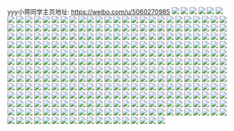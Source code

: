 yyy小蒋同学主页地址: https://weibo.com/u/5060270985 
![](https://wx4.sinaimg.cn/mw2000/005wsnDXgy1h8pyxudp1xj31sa2cfhdx.jpg) 
![](https://wx4.sinaimg.cn/mw2000/005wsnDXgy1h8pyxr8w0dj31601jvwxy.jpg) 
![](https://wx4.sinaimg.cn/mw2000/005wsnDXgy1h8mljb6gcrj32552uyu12.jpg) 
![](https://wx4.sinaimg.cn/mw2000/005wsnDXgy1h8mljetez0j326k2wqhdv.jpg) 
![](https://wx4.sinaimg.cn/mw2000/005wsnDXgy1h8mljhgeqtj328i305kjm.jpg) 
![](https://wx4.sinaimg.cn/mw2000/005wsnDXgy1h8mljjvw0tj320v2vqx6p.jpg) 
![](https://wx4.sinaimg.cn/mw2000/005wsnDXgy1h8mljmumqfj32c034vu0y.jpg) 
![](https://wx4.sinaimg.cn/mw2000/005wsnDXgy1h8mljp6vy6j31i91frx56.jpg) 
![](https://wx4.sinaimg.cn/mw2000/005wsnDXgy1h8mljpnix9j313z0u048h.jpg) 
![](https://wx4.sinaimg.cn/mw2000/005wsnDXgy1h76cxxbrl4j30u0140tf6.jpg) 
![](https://wx4.sinaimg.cn/mw2000/005wsnDXgy1h6xh81s9hyj30u01hcajo.jpg) 
![](https://wx4.sinaimg.cn/mw2000/005wsnDXgy1h1xwzfxjb4j32tc240npe.jpg) 
![](https://wx4.sinaimg.cn/mw2000/005wsnDXgy1h1xwzjow5jj31nu26sqv5.jpg) 
![](https://wx4.sinaimg.cn/mw2000/005wsnDXgy1h1tbxznp3gj30u0104qb4.jpg) 
![](https://wx4.sinaimg.cn/mw2000/005wsnDXgy1h1tby9n12xj30u0140th4.jpg) 
![](https://wx4.sinaimg.cn/mw2000/005wsnDXgy1h1tby22wnej30u00w0thi.jpg) 
![](https://wx4.sinaimg.cn/mw2000/005wsnDXgy1h1tby4f2e6j30u0140gws.jpg) 
![](https://wx4.sinaimg.cn/mw2000/005wsnDXgy1h1tby789wjj30u0100tij.jpg) 
![](https://wx4.sinaimg.cn/mw2000/005wsnDXgy1h1tbybhx76j30u0106qbw.jpg) 
![](https://wx4.sinaimg.cn/mw2000/005wsnDXgy1h1tbyel83oj30u0140drf.jpg) 
![](https://wx4.sinaimg.cn/mw2000/005wsnDXgy1h1tbyhwqf8j30u014012i.jpg) 
![](https://wx4.sinaimg.cn/mw2000/005wsnDXgy1h1tbxt39ozj30u015e7dm.jpg) 
![](https://wx4.sinaimg.cn/mw2000/005wsnDXgy1h1tbykspa5j30u0140gx9.jpg) 
![](https://wx4.sinaimg.cn/mw2000/005wsnDXly1h1s3jyn027j32c033g4qq.jpg) 
![](https://wx4.sinaimg.cn/mw2000/005wsnDXly1h1s3jxb5kxj32ba340kjl.jpg) 
![](https://wx4.sinaimg.cn/mw2000/005wsnDXgy1h18jd8xy2hj32c02c0npg.jpg) 
![](https://wx4.sinaimg.cn/mw2000/005wsnDXgy1h18jdbc585j32c0340e83.jpg) 
![](https://wx4.sinaimg.cn/mw2000/005wsnDXgy1h18jdcewgrj32c03401ky.jpg) 
![](https://wx4.sinaimg.cn/mw2000/005wsnDXgy1h18jdgce2tj32c03401l2.jpg) 
![](https://wx4.sinaimg.cn/mw2000/005wsnDXgy1h18jd4p7n3j32c033z4qt.jpg) 
![](https://wx4.sinaimg.cn/mw2000/005wsnDXgy1h0gpj2lc44j329l35snpg.jpg) 
![](https://wx4.sinaimg.cn/mw2000/005wsnDXgy1h0gpj8oantj329o35shdw.jpg) 
![](https://wx4.sinaimg.cn/mw2000/005wsnDXgy1h0gpixpnouj316o1kwavk.jpg) 
![](https://wx4.sinaimg.cn/mw2000/005wsnDXgy1h0gpjafem9j314n1kwkjl.jpg) 
![](https://wx4.sinaimg.cn/mw2000/005wsnDXgy1h0gpjcy2naj316o1kw7wi.jpg) 
![](https://wx4.sinaimg.cn/mw2000/005wsnDXgy1h0gpje631zj313o1gbwyc.jpg) 
![](https://wx4.sinaimg.cn/mw2000/005wsnDXgy1gysc18uzgtj33402c0x6p.jpg) 
![](https://wx4.sinaimg.cn/mw2000/005wsnDXgy1gysc1bei8wj32c0340e82.jpg) 
![](https://wx4.sinaimg.cn/mw2000/005wsnDXgy1gysc1ifp4cj32c03404qr.jpg) 
![](https://wx4.sinaimg.cn/mw2000/005wsnDXgy1gysc1jpqubj30u013ygzl.jpg) 
![](https://wx4.sinaimg.cn/mw2000/005wsnDXgy1gysc226qynj35og3sghec.jpg) 
![](https://wx4.sinaimg.cn/mw2000/005wsnDXgy1gysc2n0qx2j33sg5ogx72.jpg) 
![](https://wx4.sinaimg.cn/mw2000/005wsnDXgy1gysc373b93j35og3sgb2s.jpg) 
![](https://wx4.sinaimg.cn/mw2000/005wsnDXgy1gysc3nf3pnj35og3sge8i.jpg) 
![](https://wx4.sinaimg.cn/mw2000/005wsnDXgy1gysc499wp1j35og3sghef.jpg) 
![](https://wx4.sinaimg.cn/mw2000/005wsnDXgy1gysc4kj71tj33oe24ynpk.jpg) 
![](https://wx4.sinaimg.cn/mw2000/005wsnDXgy1gysc4xz5wkj34y73eqqvd.jpg) 
![](https://wx4.sinaimg.cn/mw2000/005wsnDXgy1gysc52j9d5j333y22q4qs.jpg) 
![](https://wx4.sinaimg.cn/mw2000/005wsnDXgy1gysc5dhf0rj335s23xx6q.jpg) 
![](https://wx4.sinaimg.cn/mw2000/005wsnDXgy1gysc5trutuj33sg5og7wo.jpg) 
![](https://wx4.sinaimg.cn/mw2000/005wsnDXgy1gysc6c1herj35og3sgqvh.jpg) 
![](https://wx4.sinaimg.cn/mw2000/005wsnDXgy1gysc6w6s6bj35og3sge8c.jpg) 
![](https://wx4.sinaimg.cn/mw2000/005wsnDXgy1gysc7bz9dej35og3sgqvf.jpg) 
![](https://wx4.sinaimg.cn/mw2000/005wsnDXly1gymiw0utx5j32c0340qv7.jpg) 
![](https://wx4.sinaimg.cn/mw2000/005wsnDXly1gymiwadgifj333z2bzkjo.jpg) 
![](https://wx4.sinaimg.cn/mw2000/005wsnDXly1gymiw239acj32c0340e83.jpg) 
![](https://wx4.sinaimg.cn/mw2000/005wsnDXly1gymivzknsvj31ss2f6x6p.jpg) 
![](https://wx4.sinaimg.cn/mw2000/005wsnDXly1gymiw5dacrj32bd35rnpf.jpg) 
![](https://wx4.sinaimg.cn/mw2000/005wsnDXly1gymiw8uz8rj32c03401kz.jpg) 
![](https://wx4.sinaimg.cn/mw2000/005wsnDXly1gymiw7dim1j32pm2bpb29.jpg) 
![](https://wx4.sinaimg.cn/mw2000/005wsnDXly1gymiw6o29yj33402c0x6q.jpg) 
![](https://wx4.sinaimg.cn/mw2000/005wsnDXgy1gyldzb9s26j30u00xbjyv.jpg) 
![](https://wx4.sinaimg.cn/mw2000/005wsnDXgy1gyldza2skbj30u0140gu9.jpg) 
![](https://wx4.sinaimg.cn/mw2000/005wsnDXgy1gyldzc8buwj30u014kdlx.jpg) 
![](https://wx4.sinaimg.cn/mw2000/005wsnDXgy1gyldzdxicwj30u01444au.jpg) 
![](https://wx4.sinaimg.cn/mw2000/005wsnDXgy1gyldzfh2lmj30u0156dqs.jpg) 
![](https://wx4.sinaimg.cn/mw2000/005wsnDXgy1gvquzj9jekj62c0340b2a02.jpg) 
![](https://wx4.sinaimg.cn/mw2000/005wsnDXgy1gvquznxfr6j62c03401kz02.jpg) 
![](https://wx4.sinaimg.cn/mw2000/005wsnDXgy1gvquzpodzhj62c0340b2b02.jpg) 
![](https://wx4.sinaimg.cn/mw2000/005wsnDXgy1gvquzrpv9jj62c0340kjn02.jpg) 
![](https://wx4.sinaimg.cn/mw2000/005wsnDXgy1gvquzv5okjj62c0340b2c02.jpg) 
![](https://wx4.sinaimg.cn/mw2000/005wsnDXgy1gvquzwma32j62c0340e8202.jpg) 
![](https://wx4.sinaimg.cn/mw2000/005wsnDXgy1gvquzyfr1yj62c0340u0y02.jpg) 
![](https://wx4.sinaimg.cn/mw2000/005wsnDXgy1gvqv01ndjkj62c0340qv602.jpg) 
![](https://wx4.sinaimg.cn/mw2000/005wsnDXgy1gvqv03bf1lj62c0340npe02.jpg) 
![](https://wx4.sinaimg.cn/mw2000/005wsnDXgy1gvqv04qqi0j62ba35snpe02.jpg) 
![](https://wx4.sinaimg.cn/mw2000/005wsnDXgy1gvqv073kdbj62c0340e8302.jpg) 
![](https://wx4.sinaimg.cn/mw2000/005wsnDXgy1gvqv08o3d8j62c03404qr02.jpg) 
![](https://wx4.sinaimg.cn/mw2000/005wsnDXgy1gvgdgdp9bbj60u0190afb02.jpg) 
![](https://wx4.sinaimg.cn/mw2000/005wsnDXgy1gvgdgee0b7j60u01400x502.jpg) 
![](https://wx4.sinaimg.cn/mw2000/005wsnDXgy1gvgdgfyidlj60u0140dqb02.jpg) 
![](https://wx4.sinaimg.cn/mw2000/005wsnDXgy1gvgdgcg2p7j61400u0qaq02.jpg) 
![](https://wx4.sinaimg.cn/mw2000/005wsnDXgy1gvgdghdwmtj61400u0dpj02.jpg) 
![](https://wx4.sinaimg.cn/mw2000/005wsnDXgy1gvgdgitmnfj60u00yx13402.jpg) 
![](https://wx4.sinaimg.cn/mw2000/005wsnDXgy1gur4ac2s3fj61o0280e8102.jpg) 
![](https://wx4.sinaimg.cn/mw2000/005wsnDXgy1guonibrvhej62c02c0u0y02.jpg) 
![](https://wx4.sinaimg.cn/mw2000/005wsnDXgy1guonid7tspj62c02c0e8202.jpg) 
![](https://wx4.sinaimg.cn/mw2000/005wsnDXgy1guonigieu5j62c03404qq02.jpg) 
![](https://wx4.sinaimg.cn/mw2000/005wsnDXgy1guoni9xfp3j616o1kw4qp02.jpg) 
![](https://wx4.sinaimg.cn/mw2000/005wsnDXly1gulx6agz8ej61400u0qg802.jpg) 
![](https://wx4.sinaimg.cn/mw2000/005wsnDXly1gulx6bltvgj60u0140n5l02.jpg) 
![](https://wx4.sinaimg.cn/mw2000/005wsnDXly1gulx69fnolj60u00u00zc02.jpg) 
![](https://wx4.sinaimg.cn/mw2000/005wsnDXly1gulx6c9xdoj60u0140qa102.jpg) 
![](https://wx4.sinaimg.cn/mw2000/005wsnDXly1gulx6cts70j61400u0tfl02.jpg) 
![](https://wx4.sinaimg.cn/mw2000/005wsnDXly1gulx6dczzqj60w60u0jxx02.jpg) 
![](https://wx4.sinaimg.cn/mw2000/005wsnDXgy1gqzfjq9vu1j32c0353e83.jpg) 
![](https://wx4.sinaimg.cn/mw2000/005wsnDXgy1gjgyiy7q5lj30u0151tgb.jpg) 
![](https://wx4.sinaimg.cn/mw2000/005wsnDXgy1gjgyizh2fcj30u014fgx1.jpg) 
![](https://wx4.sinaimg.cn/mw2000/005wsnDXgy1gjgyj0rdt4j30u015b120.jpg) 
![](https://wx4.sinaimg.cn/mw2000/005wsnDXgy1gjgyj2jbndj30u015c4c7.jpg) 
![](https://wx4.sinaimg.cn/mw2000/005wsnDXgy1gjgyj3qlbuj30u00v80zt.jpg) 
![](https://wx4.sinaimg.cn/mw2000/005wsnDXgy1gjgyj549v8j30u014046s.jpg) 
![](https://wx4.sinaimg.cn/mw2000/005wsnDXgy1gjgyix06l3j30u0154dmn.jpg) 
![](https://wx4.sinaimg.cn/mw2000/005wsnDXgy1ghl0q67rt7j30u013y4al.jpg) 
![](https://wx4.sinaimg.cn/mw2000/005wsnDXgy1ger43cv3flj30u01hcdpq.jpg) 
![](https://wx4.sinaimg.cn/mw2000/005wsnDXgy1ger43ef8smj30u0102qa0.jpg) 
![](https://wx4.sinaimg.cn/mw2000/005wsnDXgy1ger43hlmuyj30u01hcjzq.jpg) 
![](https://wx4.sinaimg.cn/mw2000/005wsnDXgy1ger43j4m2pj30u0140tg6.jpg) 
![](https://wx4.sinaimg.cn/mw2000/005wsnDXgy1ger43n47uyj30u015iwql.jpg) 
![](https://wx4.sinaimg.cn/mw2000/005wsnDXgy1ger43pn8aij30u014mtkz.jpg) 
![](https://wx4.sinaimg.cn/mw2000/005wsnDXgy1ger43rz0vrj30u014xduj.jpg) 
![](https://wx4.sinaimg.cn/mw2000/005wsnDXgy1ger43tw91gj30u00u0ahw.jpg) 
![](https://wx4.sinaimg.cn/mw2000/005wsnDXgy1ger43amwanj30u00u0aoi.jpg) 
![](https://wx4.sinaimg.cn/mw2000/005wsnDXgy1gdgagzptghj33402c04qq.jpg) 
![](https://wx4.sinaimg.cn/mw2000/005wsnDXgy1gc1e7el0lnj30u012746t.jpg) 
![](https://wx4.sinaimg.cn/mw2000/005wsnDXly1g5o1pbl6m7j30u0140k8p.jpg) 
![](https://wx4.sinaimg.cn/mw2000/005wsnDXly1g5o1pf5layj30u00u0gy5.jpg) 
![](https://wx4.sinaimg.cn/mw2000/005wsnDXly1g5o1pedadhj30u014dk6l.jpg) 
![](https://wx4.sinaimg.cn/mw2000/005wsnDXly1g5o1pd86stj30u01404ds.jpg) 
![](https://wx4.sinaimg.cn/mw2000/005wsnDXly1g5o1pcabs3j30u014014i.jpg) 
![](https://wx4.sinaimg.cn/mw2000/005wsnDXly1g5o1paknevj30u014kdv5.jpg) 
![](https://wx4.sinaimg.cn/mw2000/005wsnDXly1g5o1pgru4kj30u01404eg.jpg) 
![](https://wx4.sinaimg.cn/mw2000/005wsnDXly1g5o1pfv07nj30u00u0wqc.jpg) 
![](https://wx4.sinaimg.cn/mw2000/005wsnDXly1g5o1phg42nj30u014013v.jpg) 
![](https://wx4.sinaimg.cn/mw2000/005wsnDXgy1g5cy6si1nwj31o01o0kjl.jpg) 
![](https://wx4.sinaimg.cn/mw2000/005wsnDXgy1g46xtqpdg8j30u01hctl1.jpg) 
![](https://wx4.sinaimg.cn/mw2000/005wsnDXgy1g3t09xgeeqj30u00u0aiz.jpg) 
![](https://wx4.sinaimg.cn/mw2000/005wsnDXgy1g3t09wlprrj30u00u0dmb.jpg) 
![](https://wx4.sinaimg.cn/mw2000/005wsnDXgy1g3t09y5g76j30u00u0wlg.jpg) 
![](https://wx4.sinaimg.cn/mw2000/005wsnDXgy1g3t09yuzysj30u01407bq.jpg) 
![](https://wx4.sinaimg.cn/mw2000/005wsnDXly1g187qow7bhj30u01hcqm9.jpg) 
![](https://wx4.sinaimg.cn/mw2000/005wsnDXly1g187r9sujqj30u0125h0q.jpg) 
![](https://wx4.sinaimg.cn/mw2000/005wsnDXly1g187rbgfa9j30u012knfh.jpg) 
![](https://wx4.sinaimg.cn/mw2000/005wsnDXly1g187rhhm82j30u012owvd.jpg) 
![](https://wx4.sinaimg.cn/mw2000/005wsnDXgy1ftvueg8hjzj30v91vokjq.jpg) 
![](https://wx4.sinaimg.cn/mw2000/005wsnDXgy1ftvuekaqb1j32a62z0u0y.jpg) 
![](https://wx4.sinaimg.cn/mw2000/005wsnDXgy1ftvueo4jjaj329h340npe.jpg) 
![](https://wx4.sinaimg.cn/mw2000/005wsnDXgy1ftvues77lvj33402c0u0y.jpg) 
![](https://wx4.sinaimg.cn/mw2000/005wsnDXgy1ftvue72sryj33402c0hdu.jpg) 
![](https://wx4.sinaimg.cn/mw2000/005wsnDXgy1ftvuewfs53j33402c0npe.jpg) 
![](https://wx4.sinaimg.cn/mw2000/005wsnDXgy1ftvuf02oqpj32c0340hdu.jpg) 
![](https://wx4.sinaimg.cn/mw2000/005wsnDXgy1ftvuf3bam1j31yy2xc7wi.jpg) 
![](https://wx4.sinaimg.cn/mw2000/005wsnDXgy1ftupgdoitgj30qo10ewmk.jpg) 
![](https://wx4.sinaimg.cn/mw2000/005wsnDXgy1ftupghr5d5j30qo10hqac.jpg) 
![](https://wx4.sinaimg.cn/mw2000/005wsnDXgy1ftupgl7olqj30qo0ren4x.jpg) 
![](https://wx4.sinaimg.cn/mw2000/005wsnDXgy1ftupgovhzlj30qn10o45a.jpg) 
![](https://wx4.sinaimg.cn/mw2000/005wsnDXgy1ftupgsi2bsj30qo10odlx.jpg) 
![](https://wx4.sinaimg.cn/mw2000/005wsnDXgy1ftupgvp1buj30qo10ajxv.jpg) 
![](https://wx4.sinaimg.cn/mw2000/005wsnDXgy1ftuph17s6bj30qo0zktes.jpg) 
![](https://wx4.sinaimg.cn/mw2000/005wsnDXgy1ftuph5geuxj30qo106dle.jpg) 
![](https://wx4.sinaimg.cn/mw2000/005wsnDXgy1ftupfztos2j30qo10ijwh.jpg) 
![](https://wx4.sinaimg.cn/mw2000/005wsnDXgy1ftgf6h6jt7j32af340b2b.jpg) 
![](https://wx4.sinaimg.cn/mw2000/005wsnDXgy1ftgf6la7rcj33402c0npe.jpg) 
![](https://wx4.sinaimg.cn/mw2000/005wsnDXgy1ftgf6pebs3j32a9340u0y.jpg) 
![](https://wx4.sinaimg.cn/mw2000/005wsnDXgy1ftgf6t11o9j329n3407wi.jpg) 
![](https://wx4.sinaimg.cn/mw2000/005wsnDXgy1ftgf6cdnfmj32c0340x6q.jpg) 
![](https://wx4.sinaimg.cn/mw2000/005wsnDXgy1ftgf6xc7p2j32a5340u0y.jpg) 
![](https://wx4.sinaimg.cn/mw2000/005wsnDXgy1ftgf6zhbp7j31i71sgb29.jpg) 
![](https://wx4.sinaimg.cn/mw2000/005wsnDXgy1ftgf71byxgj31bn1sg7wh.jpg) 
![](https://wx4.sinaimg.cn/mw2000/005wsnDXgy1ftgf73ft32j329h340e81.jpg) 
![](https://wx4.sinaimg.cn/mw2000/005wsnDXgy1ft9nh17yvrj32c03404qt.jpg) 
![](https://wx4.sinaimg.cn/mw2000/005wsnDXgy1ft9nha06mfj32aw340x6t.jpg) 
![](https://wx4.sinaimg.cn/mw2000/005wsnDXgy1ft9nhizd7yj32bb340hdx.jpg) 
![](https://wx4.sinaimg.cn/mw2000/005wsnDXgy1ft9nhri3jcj32ax340hdx.jpg) 
![](https://wx4.sinaimg.cn/mw2000/005wsnDXgy1ft9ni2p3baj31o02yo1l3.jpg) 
![](https://wx4.sinaimg.cn/mw2000/005wsnDXgy1ft9nibbfyrj32ap340kjp.jpg) 
![](https://wx4.sinaimg.cn/mw2000/005wsnDXgy1ft9nica2n4j30qo0zkqg2.jpg) 
![](https://wx4.sinaimg.cn/mw2000/005wsnDXgy1ft9ngsye50j30qo0zkk5i.jpg) 
![](https://wx4.sinaimg.cn/mw2000/005wsnDXgy1ft9nid0a76j30qo0zkna0.jpg) 
![](https://wx4.sinaimg.cn/mw2000/005wsnDXgy1ft64tmt53fj32c02c0qv6.jpg) 
![](https://wx4.sinaimg.cn/mw2000/005wsnDXgy1ft64torj7sj32c02c0hdu.jpg) 
![](https://wx4.sinaimg.cn/mw2000/005wsnDXgy1ft64tqsys1j329d340qv6.jpg) 
![](https://wx4.sinaimg.cn/mw2000/005wsnDXgy1ft64tknplrj32ab340u0z.jpg) 
![](https://wx4.sinaimg.cn/mw2000/005wsnDXgy1ft64tv4qfoj33402c1kjt.jpg) 
![](https://wx4.sinaimg.cn/mw2000/005wsnDXgy1ft64th5ic0j32b73401ky.jpg) 
![](https://wx4.sinaimg.cn/mw2000/005wsnDXgy1ft64ty9yxlj32az3404qr.jpg) 
![](https://wx4.sinaimg.cn/mw2000/005wsnDXgy1fsx9p95ba5j32c02c04qq.jpg) 
![](https://wx4.sinaimg.cn/mw2000/005wsnDXgy1fsx9pcwnc8j32c0340hdu.jpg) 
![](https://wx4.sinaimg.cn/mw2000/005wsnDXgy1fsx9owng8wj32gi3404qq.jpg) 
![](https://wx4.sinaimg.cn/mw2000/005wsnDXgy1fsx9pgzyxkj329h340npe.jpg) 
![](https://wx4.sinaimg.cn/mw2000/005wsnDXgy1fsx9p7niefj32as3401kz.jpg) 
![](https://wx4.sinaimg.cn/mw2000/005wsnDXgy1fsx9pm24j7j32482tqkjl.jpg) 
![](https://wx4.sinaimg.cn/mw2000/005wsnDXgy1fsx9pprqttj32c02c04qq.jpg) 
![](https://wx4.sinaimg.cn/mw2000/005wsnDXgy1fsx9q3z4mij32b0340x6q.jpg) 
![](https://wx4.sinaimg.cn/mw2000/005wsnDXgy1fsx9q87em6j32aw340kjm.jpg) 
![](https://wx4.sinaimg.cn/mw2000/005wsnDXgy1fssannogyyj30qo10f0xi.jpg) 
![](https://wx4.sinaimg.cn/mw2000/005wsnDXgy1fssanos4jrj30qn10on21.jpg) 
![](https://wx4.sinaimg.cn/mw2000/005wsnDXgy1fssanm5grkj30qo110451.jpg) 
![](https://wx4.sinaimg.cn/mw2000/005wsnDXgy1fssanpqyg9j30qo112447.jpg) 
![](https://wx4.sinaimg.cn/mw2000/005wsnDXgy1fssanqyu42j30qo0riwp6.jpg) 
![](https://wx4.sinaimg.cn/mw2000/005wsnDXgy1fssansd30tj30qo0rggw4.jpg) 
![](https://wx4.sinaimg.cn/mw2000/005wsnDXgy1fsqwxwytarj30u0140gxj.jpg) 
![](https://wx4.sinaimg.cn/mw2000/005wsnDXgy1fsqwxxznctj30u0140aj5.jpg) 
![](https://wx4.sinaimg.cn/mw2000/005wsnDXgy1fsqwxyw1vbj30ty150qc1.jpg) 
![](https://wx4.sinaimg.cn/mw2000/005wsnDXgy1fsqwxzilmbj30u014047d.jpg) 
![](https://wx4.sinaimg.cn/mw2000/005wsnDXgy1fsqwy05rafj30ty14eajw.jpg) 
![](https://wx4.sinaimg.cn/mw2000/005wsnDXgy1fsqwxw811gj30u0140ak3.jpg) 
![](https://wx4.sinaimg.cn/mw2000/005wsnDXgy1fspvermd46j32c02c0kjo.jpg) 
![](https://wx4.sinaimg.cn/mw2000/005wsnDXgy1fspvf5abkvj33402c0x6q.jpg) 
![](https://wx4.sinaimg.cn/mw2000/005wsnDXgy1fspvf7o1y3j30qo0rr4av.jpg) 
![](https://wx4.sinaimg.cn/mw2000/005wsnDXgy1fspvfnh81ij32c0340b2b.jpg) 
![](https://wx4.sinaimg.cn/mw2000/005wsnDXgy1fspvfzyeigj32c0340kjm.jpg) 
![](https://wx4.sinaimg.cn/mw2000/005wsnDXgy1fspvg7gskqj32482wzhdt.jpg) 
![](https://wx4.sinaimg.cn/mw2000/005wsnDXgy1fsp78clr0vj329h340b29.jpg) 
![](https://wx4.sinaimg.cn/mw2000/005wsnDXgy1fsfq91kjl5j30qo11qqap.jpg) 
![](https://wx4.sinaimg.cn/mw2000/005wsnDXgy1fsfq932cwpj30qn10ojyy.jpg) 
![](https://wx4.sinaimg.cn/mw2000/005wsnDXgy1fsfq94e2rdj30qo0zk0zo.jpg) 
![](https://wx4.sinaimg.cn/mw2000/005wsnDXgy1fsfq902kbtj30qo118aib.jpg) 
![](https://wx4.sinaimg.cn/mw2000/005wsnDXgy1fsfq95jpn9j30qo0zkwlb.jpg) 
![](https://wx4.sinaimg.cn/mw2000/005wsnDXgy1fsfq96jnbtj30qn10oaie.jpg) 
![](https://wx4.sinaimg.cn/mw2000/005wsnDXgy1fsfq982x53j30qn10onc7.jpg) 
![](https://wx4.sinaimg.cn/mw2000/005wsnDXgy1fsboroaxbgj327h3407wi.jpg) 
![](https://wx4.sinaimg.cn/mw2000/005wsnDXgy1fsborqbuk8j328d340e82.jpg) 
![](https://wx4.sinaimg.cn/mw2000/005wsnDXgy1fsbors8xt5j3279340npe.jpg) 
![](https://wx4.sinaimg.cn/mw2000/005wsnDXgy1fsbormj60yj30u0157e81.jpg) 
![](https://wx4.sinaimg.cn/mw2000/005wsnDXgy1fs3xamaanfj30qo10jn70.jpg) 
![](https://wx4.sinaimg.cn/mw2000/005wsnDXgy1fs3xaytroij30qo10e7h4.jpg) 
![](https://wx4.sinaimg.cn/mw2000/005wsnDXgy1fs3xb95410j30qo10o4ax.jpg) 
![](https://wx4.sinaimg.cn/mw2000/005wsnDXgy1fs3xbjy3k0j30qo10o7hj.jpg) 
![](https://wx4.sinaimg.cn/mw2000/005wsnDXgy1fs3xbpgmp6j30qo0qo0xv.jpg) 
![](https://wx4.sinaimg.cn/mw2000/005wsnDXgy1fs3x9vgj7jj30qo11s796.jpg) 
![](https://wx4.sinaimg.cn/mw2000/005wsnDXgy1fs3xbzdmc0j30qn10o43f.jpg) 
![](https://wx4.sinaimg.cn/mw2000/005wsnDXgy1fs3xc2r1uuj30qo11gn22.jpg) 
![](https://wx4.sinaimg.cn/mw2000/005wsnDXgy1fs3xc5m91qj30qo0qodlr.jpg) 
![](https://wx4.sinaimg.cn/mw2000/005wsnDXgy1fs2pyi03esj30qo0ug79z.jpg) 
![](https://wx4.sinaimg.cn/mw2000/005wsnDXgy1fs2pygy3xqj30qo0vxtdc.jpg) 
![](https://wx4.sinaimg.cn/mw2000/005wsnDXgy1fs2pyj3ymxj30qo0vxtdo.jpg) 
![](https://wx4.sinaimg.cn/mw2000/005wsnDXgy1fs0kn6m2fnj30sa0qoafz.jpg) 
![](https://wx4.sinaimg.cn/mw2000/005wsnDXgy1fs0kn7xhetj30qo0zkwou.jpg) 
![](https://wx4.sinaimg.cn/mw2000/005wsnDXgy1frzg7zkycjj30qo10b44z.jpg) 
![](https://wx4.sinaimg.cn/mw2000/005wsnDXgy1frzg80iy3cj30qo0zrag8.jpg) 
![](https://wx4.sinaimg.cn/mw2000/005wsnDXgy1frzg81lwexj30qo1027aj.jpg) 
![](https://wx4.sinaimg.cn/mw2000/005wsnDXgy1frzg82nb3bj30qo102grj.jpg) 
![](https://wx4.sinaimg.cn/mw2000/005wsnDXgy1frzg7y9nstj30qn10xtd3.jpg) 
![](https://wx4.sinaimg.cn/mw2000/005wsnDXgy1frzg83pdi6j30qo0zkq7z.jpg) 
![](https://wx4.sinaimg.cn/mw2000/005wsnDXgy1frzg84p0mnj30qo0zk43r.jpg) 
![](https://wx4.sinaimg.cn/mw2000/005wsnDXgy1frzg8ujjlyj30qo1bf47c.jpg) 
![](https://wx4.sinaimg.cn/mw2000/005wsnDXgy1frzg8t7w24j30qo0zktcj.jpg) 
![](https://wx4.sinaimg.cn/mw2000/005wsnDXgy1fruwvtg6m2j30qo10m157.jpg) 
![](https://wx4.sinaimg.cn/mw2000/005wsnDXgy1fruwvuvfmgj30qo0scjwj.jpg) 
![](https://wx4.sinaimg.cn/mw2000/005wsnDXgy1fruwvvxar5j30qo0vywjo.jpg) 
![](https://wx4.sinaimg.cn/mw2000/005wsnDXgy1fruwvr42toj30qo112ah8.jpg) 
![](https://wx4.sinaimg.cn/mw2000/005wsnDXgy1fruwvx17rxj30qo0s5gqs.jpg) 
![](https://wx4.sinaimg.cn/mw2000/005wsnDXgy1fruwvyb4nsj30qo0vpn2k.jpg) 
![](https://wx4.sinaimg.cn/mw2000/005wsnDXgy1fruwvzhkexj30qo0vpq8o.jpg) 
![](https://wx4.sinaimg.cn/mw2000/005wsnDXgy1fruww0y6fxj30qn119tgc.jpg) 
![](https://wx4.sinaimg.cn/mw2000/005wsnDXgy1fruww1z9gdj30qo0twq7l.jpg) 
![](https://wx4.sinaimg.cn/mw2000/005wsnDXgy1frthbkwjsmj30qo0zk451.jpg) 
![](https://wx4.sinaimg.cn/mw2000/005wsnDXgy1frthbozklnj30qo0zkq9s.jpg) 
![](https://wx4.sinaimg.cn/mw2000/005wsnDXgy1frthbmjr89j30qo0zkwmj.jpg) 
![](https://wx4.sinaimg.cn/mw2000/005wsnDXgy1frthbnlseaj30qo10ogrz.jpg) 
![](https://wx4.sinaimg.cn/mw2000/005wsnDXgy1frthbuw5umj30qo0zk44j.jpg) 
![](https://wx4.sinaimg.cn/mw2000/005wsnDXgy1frthbq3sadj30qo0qote7.jpg) 
![](https://wx4.sinaimg.cn/mw2000/005wsnDXgy1frthbslwbvj30qo0qogpb.jpg) 
![](https://wx4.sinaimg.cn/mw2000/005wsnDXgy1frthbts34qj30qo0qoaf2.jpg) 
![](https://wx4.sinaimg.cn/mw2000/005wsnDXgy1frthbrinnmj30qo1bfqab.jpg) 
![](https://wx4.sinaimg.cn/mw2000/005wsnDXgy1frsa25q9ujj30qo11kqd2.jpg) 
![](https://wx4.sinaimg.cn/mw2000/005wsnDXgy1frq6lrdr8fj30qn10o0yc.jpg) 
![](https://wx4.sinaimg.cn/mw2000/005wsnDXgy1frq6ls6uqaj30qn10ojxi.jpg) 
![](https://wx4.sinaimg.cn/mw2000/005wsnDXgy1frq6ltftjzj30qz0qoqdt.jpg) 
![](https://wx4.sinaimg.cn/mw2000/005wsnDXgy1frq6lubqpbj30qo0qo43g.jpg) 
![](https://wx4.sinaimg.cn/mw2000/005wsnDXgy1frq6lvhh9lj30qo0zktfy.jpg) 
![](https://wx4.sinaimg.cn/mw2000/005wsnDXgy1frq6lwntuxj30qn10odnp.jpg) 
![](https://wx4.sinaimg.cn/mw2000/005wsnDXgy1frq6lqitq5j30qo0zj0yd.jpg) 
![](https://wx4.sinaimg.cn/mw2000/005wsnDXgy1frq6ly19efj30qo10mk3g.jpg) 
![](https://wx4.sinaimg.cn/mw2000/005wsnDXgy1frq6mqj5npj30qo10j7cm.jpg) 
![](https://wx4.sinaimg.cn/mw2000/005wsnDXgy1fqx8yxhvytj32c0340qv6.jpg) 
![](https://wx4.sinaimg.cn/mw2000/005wsnDXgy1fqx8yur068j3280340kjr.jpg) 
![](https://wx4.sinaimg.cn/mw2000/005wsnDXgy1fqx8yzaa4qj31sr2iohdu.jpg) 
![](https://wx4.sinaimg.cn/mw2000/005wsnDXgy1fqx8z3r0c2j327i340he1.jpg) 
![](https://wx4.sinaimg.cn/mw2000/005wsnDXgy1fqx8z5wrukj31u32lnkjl.jpg) 
![](https://wx4.sinaimg.cn/mw2000/005wsnDXgy1fqx8z7cd8pj31t82ioqv5.jpg) 
![](https://wx4.sinaimg.cn/mw2000/005wsnDXgy1fqx8zbv8vtj31w02kwnph.jpg) 
![](https://wx4.sinaimg.cn/mw2000/005wsnDXgy1fqx8zgexe8j31sk2io7wm.jpg) 
![](https://wx4.sinaimg.cn/mw2000/005wsnDXgy1fqx8zihdnej329h340hdu.jpg) 
![](https://wx4.sinaimg.cn/mw2000/005wsnDXgy1fqjlyqqacnj31o031kqvb.jpg) 
![](https://wx4.sinaimg.cn/mw2000/005wsnDXgy1fqjlyfrxxxj31tm2io4qp.jpg) 
![](https://wx4.sinaimg.cn/mw2000/005wsnDXgy1fqjlyt8dblj31ty2io7wh.jpg) 
![](https://wx4.sinaimg.cn/mw2000/005wsnDXgy1fqjlyvwcqgj31ty2iob29.jpg) 
![](https://wx4.sinaimg.cn/mw2000/005wsnDXgy1fqjlyxdr5pj31eb2io7t3.jpg) 
![](https://wx4.sinaimg.cn/mw2000/005wsnDXgy1fqjlyywc9wj31d42ioe4c.jpg) 
![](https://wx4.sinaimg.cn/mw2000/005wsnDXgy1fqjlz040s7j30u014ptsu.jpg) 
![](https://wx4.sinaimg.cn/mw2000/005wsnDXgy1fqjlz91xodj31f02io7wm.jpg) 
![](https://wx4.sinaimg.cn/mw2000/005wsnDXgy1fqjlzgsvgrj31pe2dcx6s.jpg) 
![](https://wx4.sinaimg.cn/mw2000/005wsnDXgy1fpxmdng1xvj30qo10jn4f.jpg) 
![](https://wx4.sinaimg.cn/mw2000/005wsnDXgy1fpxmdp2lhdj30qo0zv453.jpg) 
![](https://wx4.sinaimg.cn/mw2000/005wsnDXgy1fpxmdlyxrrj30qo10x10p.jpg) 
![](https://wx4.sinaimg.cn/mw2000/005wsnDXgy1fpxmdqk0yfj30qn10on41.jpg) 
![](https://wx4.sinaimg.cn/mw2000/005wsnDXgy1fpu2lpj6s2j30qo0zkgqw.jpg) 
![](https://wx4.sinaimg.cn/mw2000/005wsnDXgy1fpu2lrljywj30uq0qok4c.jpg) 
![](https://wx4.sinaimg.cn/mw2000/005wsnDXgy1fpu2lokca0j30qo1bfwox.jpg) 
![](https://wx4.sinaimg.cn/mw2000/005wsnDXgy1fpu2ltiq0lj30qr0qpwr3.jpg) 
![](https://wx4.sinaimg.cn/mw2000/005wsnDXgy1fpu2lvf0qkj30qo0zk7fd.jpg) 
![](https://wx4.sinaimg.cn/mw2000/005wsnDXgy1fpu2lxv6gfj30y00qowtd.jpg) 
![](https://wx4.sinaimg.cn/mw2000/005wsnDXgy1fpu2mrmst1j30v90nhdn2.jpg) 
![](https://wx4.sinaimg.cn/mw2000/005wsnDXgy1fpu2n2jvs0j30qo0r9qej.jpg) 
![](https://wx4.sinaimg.cn/mw2000/005wsnDXgy1fpu2n3unbmj30qo0zydmf.jpg) 
![](https://wx4.sinaimg.cn/mw2000/005wsnDXgy1fpsae60hyyj30qo0s0dpz.jpg) 
![](https://wx4.sinaimg.cn/mw2000/005wsnDXgy1fpsae4bra5j30qn0vmwr5.jpg) 
![](https://wx4.sinaimg.cn/mw2000/005wsnDXgy1fpsae8lv5bj30qo10odx6.jpg) 
![](https://wx4.sinaimg.cn/mw2000/005wsnDXgy1fpsaeajf6oj30qo0r9qej.jpg) 
![](https://wx4.sinaimg.cn/mw2000/005wsnDXgy1fpsaebxc2dj30v90nhdn2.jpg) 
![](https://wx4.sinaimg.cn/mw2000/005wsnDXgy1fpsaed7hiqj30zk0qodmj.jpg) 
![](https://wx4.sinaimg.cn/mw2000/005wsnDXgy1fpsaeejbxqj30xs0qo116.jpg) 
![](https://wx4.sinaimg.cn/mw2000/005wsnDXgy1fpsaefsp3bj30qo0qogrh.jpg) 
![](https://wx4.sinaimg.cn/mw2000/005wsnDXgy1fpsaehzemqj30qo0zkdos.jpg) 
![](https://wx4.sinaimg.cn/mw2000/005wsnDXgy1fplv560q8qj30qo0zkdjk.jpg) 
![](https://wx4.sinaimg.cn/mw2000/005wsnDXgy1fplv57tozmj30qo0zkwjd.jpg) 
![](https://wx4.sinaimg.cn/mw2000/005wsnDXgy1fplv59bfnej30qo0zk42s.jpg) 
![](https://wx4.sinaimg.cn/mw2000/005wsnDXgy1fplv5aldnfj30qo0zk0w5.jpg) 
![](https://wx4.sinaimg.cn/mw2000/005wsnDXgy1fplv5bpvy5j30qo0zkjw6.jpg) 
![](https://wx4.sinaimg.cn/mw2000/005wsnDXgy1fplv5cw0iej30qo0zk0x9.jpg) 
![](https://wx4.sinaimg.cn/mw2000/005wsnDXgy1fplv5dvpvuj30qo0zk78z.jpg) 
![](https://wx4.sinaimg.cn/mw2000/005wsnDXgy1fplv54lnz1j30qo0zkn1p.jpg) 
![](https://wx4.sinaimg.cn/mw2000/005wsnDXgy1fplv5f23ovj30qo10s0wj.jpg) 
![](https://wx4.sinaimg.cn/mw2000/005wsnDXgy1fpf0uxa0byj30qo1bf4cz.jpg) 
![](https://wx4.sinaimg.cn/mw2000/005wsnDXgy1fpf0uzjqo1j30qo1bf7e9.jpg) 
![](https://wx4.sinaimg.cn/mw2000/005wsnDXgy1fpf0v6fsoej30qo1bfk8t.jpg) 
![](https://wx4.sinaimg.cn/mw2000/005wsnDXgy1fpf0vfxbe6j30qo1bf18f.jpg) 
![](https://wx4.sinaimg.cn/mw2000/005wsnDXgy1fpf0unzpsqj30qo1bfqci.jpg) 
![](https://wx4.sinaimg.cn/mw2000/005wsnDXgy1fpf0vyfnh3j30qo1bfk1d.jpg) 
![](https://wx4.sinaimg.cn/mw2000/005wsnDXgy1fpf0w1wk06j30qo1bfk45.jpg) 
![](https://wx4.sinaimg.cn/mw2000/005wsnDXgy1fpf0w3n1j9j30qo1bfajj.jpg) 
![](https://wx4.sinaimg.cn/mw2000/005wsnDXgy1fpbqkssil3j30qo0u30zu.jpg) 
